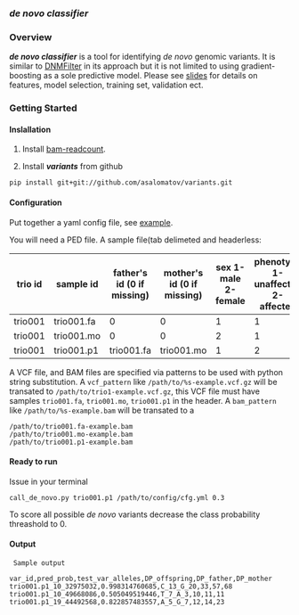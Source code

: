 ### *de novo classifier*

### Overview

**_de novo classifier_** is a tool for identifying *de novo* genomic variants. It is 
similar to [DNMFilter](http://www.ncbi.nlm.nih.gov/pubmed/24618463) in its approach but it is
not limited to using gradient-boosting as a sole predictive model. Please see [slides](https://www.dropbox.com/s/ico6qo6pe0zanqe/denovo_filt_IT_20160520.pptx?dl=0) for details on features, model selection, training set, validation ect.

### Getting Started

#### Inslallation

1. Install [bam-readcount](https://github.com/genome/bam-readcount).

2. Install **_variants_** from github 
```
pip install git+git://github.com/asalomatov/variants.git
```
    
#### Configuration

Put together a yaml config file, see 
[example](https://github.com/asalomatov/variants/blob/master/variants/denovo_classifier_config/cfg.yml).
    
You will need a PED file. A sample file(tab delimeted and headerless:

trio id | sample id | father's id (0 if missing) | mother's id (0 if missing) | sex 1-male 2-female | phenotype 1-unaffected 2-affected |
------- | --------- | -------------------------- | -------------------------- | ------------------- | --------------------------------- |
trio001 | trio001.fa |  0 |      0 |      1 |      1 |
trio001 | trio001.mo |  0 |      0 |      2 |      1 |
trio001 | trio001.p1 |  trio001.fa |      trio001.mo |      1 |      2 |

A VCF file, and BAM files are specified via patterns to be used with python string substitution.
A `vcf_pattern` like `/path/to/%s-example.vcf.gz` will be transated to `/path/to/trio1-example.vcf.gz`,
this VCF file must have samples `trio001.fa`, `trio001.mo`, `trio001.p1` in the header.
A `bam_pattern` like `/path/to/%s-example.bam` will be transated to a 

```
/path/to/trio001.fa-example.bam
/path/to/trio001.mo-example.bam
/path/to/trio001.p1-example.bam
```

#### Ready to run

Issue in your terminal
```
call_de_novo.py trio001.p1 /path/to/config/cfg.yml 0.3 
```   

To score all possible *de novo* variants decrease the class probability threashold to 0.

#### Output

     Sample output

```
var_id,pred_prob,test_var_alleles,DP_offspring,DP_father,DP_mother
trio001.p1_10_32975032,0.998314760685,C_13_G_20,33,57,68
trio001.p1_10_49668086,0.505049519446,T_7_A_3,10,11,11
trio001.p1_19_44492568,0.822857483557,A_5_G_7,12,14,23
```
